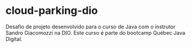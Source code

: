 # cloud-parking-dio
Desafio de projeto desenvolvido para o curso de Java com o instrutor Sandro Giacomozzi na DIO. Este curso é parte do bootcamp Québec Java Digital.
